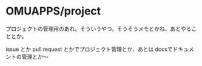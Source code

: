 # OMUAPPS/project

プロジェクトの管理用のあれ。そういうやつ。そうそうメモとかね、あとやることとか。

issue とか pull request とかでプロジェクト管理とか、あとは
docsでドキュメントの管理とか～
